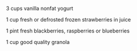 3 cups vanilla nonfat yogurt

1 cup fresh or defrosted frozen strawberries in juice

1 pint fresh blackberries, raspberries or blueberries

1 cup good quality granola
